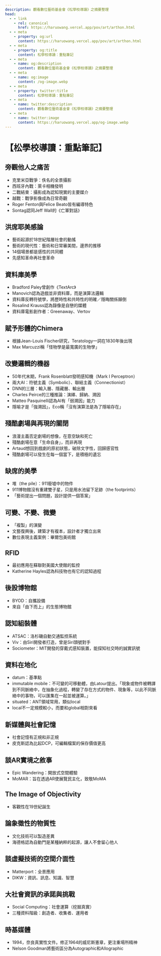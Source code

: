 ```yaml
---
description: 觀看數位藝術基金會《松學校導讀》之摘要整理
head:
  - - link
    - rel: canonical
      href: https://haruowang.vercel.app/pov/art/arthon.html
  - - meta
    - property: og:url
      content: https://haruowang.vercel.app/pov/art/arthon.html
  - - meta
    - property: og:title
      content: 松學校導讀：重點筆記
  - - meta
    - name: og:description
      content: 觀看數位藝術基金會《松學校導讀》之摘要整理
  - - meta
    - name: og:image
      content: /og-image.webp
  - - meta
    - property: twitter:title
      content: 松學校導讀：重點筆記
  - - meta
    - name: twitter:description
      content: 觀看數位藝術基金會《松學校導讀》之摘要整理
  - - meta
    - name: twitter:image
      content: https://haruowang.vercel.app/og-image.webp
---
```


# 【松學校導讀：重點筆記】

<p><Badge type="info" text="🌱 Seedlings" /></P>

## 旁觀他人之痛苦
- 克里米亞戰爭：佚名的全景攝影
- 西班牙內戰：萊卡相機發明
- 二戰結束：攝影成為認知現實的主要媒介
- 越戰：戰爭影像成為日常奇觀
- Roger Fenton與Felice Beato皆有編導特色
- Sontag認同Jeff Wall的《亡軍對話》

## 洪席耶美感論
- 藝術起源於18世紀階層社會的動搖
- 藝術的現代性：藝術和日常審美間，邊界的推移
- 14個場景都是感性的共同體
- 先感知革命再社會革命

## 資料庫美學
- Bradford Paley曾創作《TextArc》
- Manovich認為遊戲並非資料庫，而是演算法邏輯
- 資料庫反轉符號學，將歷時性和共時性的明確／隱晦關係顛倒
- Rosalind Krauss認為錄像是自戀的媒體
- 資料庫電影創作者：Greenaway、Vertov

## 賦予形體的Chimera
- 根據Jean-Louis Fischer研究，Teratology一詞在1830年後出現
- Max Marcuzzi稱「怪物學是最寬廣的生物學」

## 改變邏輯的機器
- 50年代末期，Frank Rosenblatt發明感知機（Mark I Perceptron）
- 兩大AI：符號主義（Symbolic）、聯結主義（Connectionist）
- DNN的三層：輸入層、隱藏層、輸出層
- Charles Peirce的三種推論：演繹、歸納、溯因
- Matteo Pasquinelli認為AI有「弱溯因」能力
- 隱喻才是「強溯因」，Eco稱「沒有演算法是為了隱喻存在」

## 殘酷劇場與再現的關閉
- 浪漫主義否定劇場的想像，在意空缺和死亡
- 殘酷劇場在意「生命自身」，而非再現
- Artaud想回到戲劇的原初狀態，破除文字性，回歸感官性
- 殘酷劇場可以發生在每一個當下，是積極的遺忘

## 缺席的美學
- 堆（the pile）：911廢墟中的物件
- 911博物館沒有重建雙子星，只是用水池留下足跡（the footprints）
- 「藝術提出一個問題，設計提供一個答案」

## 可變、不變、微變
- 「複製」的演變
- 文藝復興後，建築才有複本，設計者才獨立出來
- 數位表現主義案例：畢爾包美術館

## RFID
- 最初應用在蘇聯對美國大使館的監控
- Katherine Hayles認為科技物也有它的認知過程

## 後設博物館
- BYOD：自攜設備
- 來自「由下而上」的生態博物館

## 認知組裝體
- ATSAC：洛杉磯自動交通監控系統
- Viv：由Siri開發者打造，曾是Siri頭號對手
- Sociometer：MIT開發的穿戴式感知裝置，能探知社交時的誠實訊號

## 資料在地化
- datum：基準點
- immutable mobile：不可變的可移動體，由Latour提出。「現象或物件被轉譯到不同脈絡中，在抽象化過程，轉變了存在方式的物件、現象等，以此不同脈絡中的事物，可以匯集在一起並被運算。」
- situated：ANT領域常用，類似local
- local不一定規模較小，而要和global相對來看

## 新媒體與社會記憶
- 社會記憶有正規和非正規
- 皮克斯認為比起DCP，可編輯檔案的保存價值更高

## 談AR實境之敘事
- Epic Wandering：開放式空間體驗
- MoMAR：旨在透過AR使展覽民主化，致敬MoMA

## The Image of Objectivity
- 客觀性在19世紀誕生

## 論象徵性的物質性
- 文化技術可以製造差異
- 海德格認為自動門是某種納粹的起源，讓人不會留心他人

## 談虛擬技術的空間介面性
- Matterport：全景應用
- DIKW：資訊、訊息、知識、智慧

## 大社會資訊的承諾與挑戰
- Social Computing：社會運算（挖掘真實）
- 三種資料階級：創造者、收集者、運用者

## 時基媒體
- 1994，奈良真實性文件。修正1964的威尼斯憲章，更注重場所精神
- Nelson Goodman將藝術區分為Autographic和Allographic